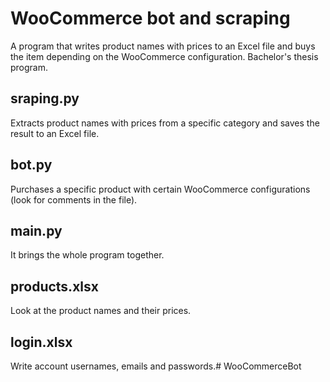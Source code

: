# WooCommerce bot and scraping
A program that writes product names with prices to an Excel file and buys the item depending on the WooCommerce configuration. Bachelor's thesis program.

## sraping.py
Extracts product names with prices from a specific category and saves the result to an Excel file.

## bot.py
Purchases a specific product with certain WooCommerce configurations (look for comments in the file).

## main.py
It brings the whole program together.

## products.xlsx
Look at the product names and their prices.

## login.xlsx
Write account usernames, emails and passwords.# WooCommerceBot
